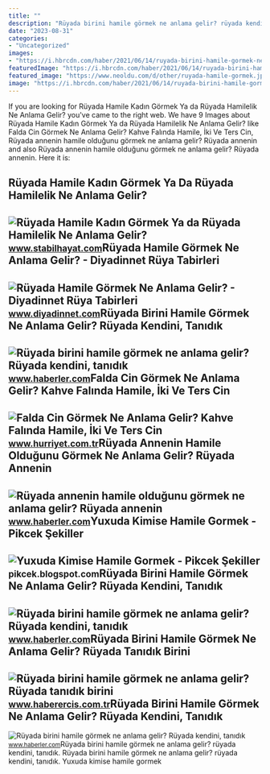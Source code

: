 ```yaml
---
title: ""
description: "Rüyada birini hamile görmek ne anlama gelir? rüyada kendini, tanıdık"
date: "2023-08-31"
categories:
- "Uncategorized"
images:
- "https://i.hbrcdn.com/haber/2021/06/14/ruyada-birini-hamile-gormek-ne-anlama-gelir-14199870_9972_m.jpg"
featuredImage: "https://i.hbrcdn.com/haber/2021/06/14/ruyada-birini-hamile-gormek-ne-anlama-gelir-14199870_4546_amp.jpg"
featured_image: "https://www.neoldu.com/d/other/ruyada-hamile-gormek.jpg"
image: "https://i.hbrcdn.com/haber/2021/06/14/ruyada-birini-hamile-gormek-ne-anlama-gelir-14199870_4546_amp.jpg"
---
```


If you are looking for Rüyada Hamile Kadın Görmek Ya da Rüyada Hamilelik Ne Anlama Gelir? you've came to the right web. We have 9 Images about Rüyada Hamile Kadın Görmek Ya da Rüyada Hamilelik Ne Anlama Gelir? like Falda Cin Görmek Ne Anlama Gelir? Kahve Falında Hamile, İki Ve Ters Cin, Rüyada annenin hamile olduğunu görmek ne anlama gelir? Rüyada annenin and also Rüyada annenin hamile olduğunu görmek ne anlama gelir? Rüyada annenin. Here it is:

Rüyada Hamile Kadın Görmek Ya Da Rüyada Hamilelik Ne Anlama Gelir?
------------------------------------------------------------------

 ![Rüyada Hamile Kadın Görmek Ya da Rüyada Hamilelik Ne Anlama Gelir?](https://www.stabilhayat.com/wp-content/uploads/2020/06/rüyada-hamile-kadın-görmek-1-800x445.jpg) <small>www.stabilhayat.com</small>Rüyada Hamile Görmek Ne Anlama Gelir? - Diyadinnet Rüya Tabirleri
-----------------------------------------------------------------

 ![Rüyada Hamile Görmek Ne Anlama Gelir? - Diyadinnet Rüya Tabirleri](https://www.diyadinnet.com/d/ruya/ruyada-hamile-gormek-ne-anlama-gelir-301.jpg) <small>www.diyadinnet.com</small>Rüyada Birini Hamile Görmek Ne Anlama Gelir? Rüyada Kendini, Tanıdık
--------------------------------------------------------------------

 ![Rüyada birini hamile görmek ne anlama gelir? Rüyada kendini, tanıdık](https://i.hbrcdn.com/haber/2021/06/14/ruyada-birini-hamile-gormek-ne-anlama-gelir-14199870_1988_m.jpg) <small>www.haberler.com</small>Falda Cin Görmek Ne Anlama Gelir? Kahve Falında Hamile, İki Ve Ters Cin
-----------------------------------------------------------------------

 ![Falda Cin Görmek Ne Anlama Gelir? Kahve Falında Hamile, İki Ve Ters Cin](https://i4.hurimg.com/i/hurriyet/75/1200x675/62e386804e3fe019f0b06379.jpg) <small>www.hurriyet.com.tr</small>Rüyada Annenin Hamile Olduğunu Görmek Ne Anlama Gelir? Rüyada Annenin
---------------------------------------------------------------------

 ![Rüyada annenin hamile olduğunu görmek ne anlama gelir? Rüyada annenin](https://i.hbrcdn.com/haber/2022/12/13/ruyada-annenin-hamile-oldugunu-gormek-ne-anlama-15491006_4697_amp.jpg) <small>www.haberler.com</small>Yuxuda Kimise Hamile Gormek - Pikcek Şekiller
---------------------------------------------

 ![Yuxuda Kimise Hamile Gormek - Pikcek Şekiller](https://www.neoldu.com/d/other/ruyada-hamile-gormek.jpg) <small>pikcek.blogspot.com</small>Rüyada Birini Hamile Görmek Ne Anlama Gelir? Rüyada Kendini, Tanıdık
--------------------------------------------------------------------

 ![Rüyada birini hamile görmek ne anlama gelir? Rüyada kendini, tanıdık](https://i.hbrcdn.com/haber/2021/06/14/ruyada-birini-hamile-gormek-ne-anlama-gelir-14199870_4546_amp.jpg) <small>www.haberler.com</small>Rüyada Birini Hamile Görmek Ne Anlama Gelir? Rüyada Tanıdık Birini
------------------------------------------------------------------

 ![Rüyada birini hamile görmek ne anlama gelir? Rüyada tanıdık birini](https://www.haberercis.com.tr/images/resize/100/600x315/haberler/2022/11/ruyada_birini_hamile_gormek_ne_anlama_gelir_ruyada_tanidik_birini_hamile_gormek_anlami_nedir_h338031_88921.jpg) <small>www.haberercis.com.tr</small>Rüyada Birini Hamile Görmek Ne Anlama Gelir? Rüyada Kendini, Tanıdık
--------------------------------------------------------------------

 ![Rüyada birini hamile görmek ne anlama gelir? Rüyada kendini, tanıdık](https://i.hbrcdn.com/haber/2021/06/14/ruyada-birini-hamile-gormek-ne-anlama-gelir-14199870_9972_m.jpg) <small>www.haberler.com</small>Rüyada birini hamile görmek ne anlama gelir? rüyada kendini, tanıdık. Rüyada birini hamile görmek ne anlama gelir? rüyada kendini, tanıdık. Yuxuda kimise hamile gormek
